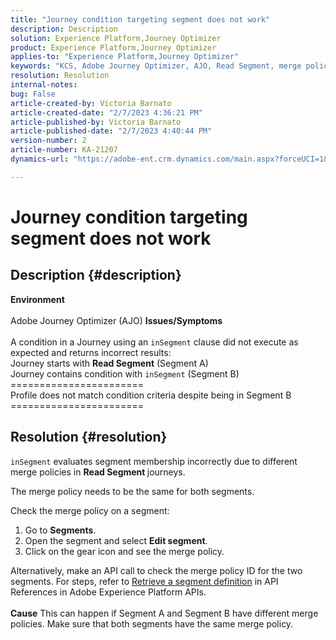 ```yaml
---
title: "Journey condition targeting segment does not work"
description: Description
solution: Experience Platform,Journey Optimizer
product: Experience Platform,Journey Optimizer
applies-to: "Experience Platform,Journey Optimizer"
keywords: "KCS, Adobe Journey Optimizer, AJO, Read Segment, merge policy, inSegment clause"
resolution: Resolution
internal-notes: 
bug: False
article-created-by: Victoria Barnato
article-created-date: "2/7/2023 4:36:21 PM"
article-published-by: Victoria Barnato
article-published-date: "2/7/2023 4:40:44 PM"
version-number: 2
article-number: KA-21207
dynamics-url: "https://adobe-ent.crm.dynamics.com/main.aspx?forceUCI=1&pagetype=entityrecord&etn=knowledgearticle&id=9e58c589-05a7-ed11-aad1-6045bd0065f9"

---
```

# Journey condition targeting segment does not work

## Description {#description}

<b>Environment</b><br> <br>
Adobe Journey Optimizer (AJO)
<b>Issues/Symptoms</b><br> <br>
A condition in a Journey using an `inSegment` clause did not execute as expected and returns incorrect results:
<br>Journey starts with <b>Read Segment</b> (Segment A)
<br>Journey contains condition with `inSegment` (Segment B)
<br>=======================
<br>Profile does not match condition criteria despite being in Segment B
<br>=======================

## Resolution {#resolution}


`inSegment` evaluates segment membership incorrectly due to different merge policies in <b>Read Segment </b>journeys.

The merge policy needs to be the same for both segments.

Check the merge policy on a segment:

1. Go to <b>Segments</b>.
2. Open the segment and select <b>Edit segment</b>.
3. Click on the gear icon and see the merge policy.


Alternatively, make an API call to check the merge policy ID for the two segments. For steps, refer to [Retrieve a segment definition](https://developer.adobe.com/experience-platform-apis/references/segmentation/#tag/Segment-definitions/operation/retrieveSegmentDefinitionById) in API References in Adobe Experience Platform APIs.
<br> <br><b>Cause</b>
This can happen if Segment A and Segment B have different merge policies. Make sure that both segments have the same merge policy.

